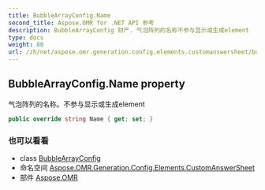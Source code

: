 ```yaml
---
title: BubbleArrayConfig.Name
second_title: Aspose.OMR for .NET API 参考
description: BubbleArrayConfig 财产. 气泡阵列的名称不参与显示或生成element
type: docs
weight: 80
url: /zh/net/aspose.omr.generation.config.elements.customanswersheet/bubblearrayconfig/name/
---
```

## BubbleArrayConfig.Name property

气泡阵列的名称。不参与显示或生成element

```csharp
public override string Name { get; set; }
```

### 也可以看看

* class [BubbleArrayConfig](../)
* 命名空间 [Aspose.OMR.Generation.Config.Elements.CustomAnswerSheet](../../bubblearrayconfig/)
* 部件 [Aspose.OMR](../../../)


